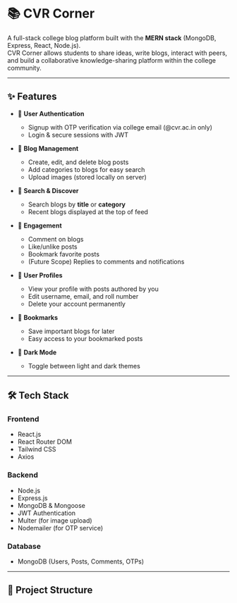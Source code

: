 # 📚 CVR Corner

A full-stack college blog platform built with the **MERN stack** (MongoDB, Express, React, Node.js).  
CVR Corner allows students to share ideas, write blogs, interact with peers, and build a collaborative knowledge-sharing platform within the college community.

---

## ✨ Features

- 🔐 **User Authentication**
  - Signup with OTP verification via college email (@cvr.ac.in only)
  - Login & secure sessions with JWT

- 📝 **Blog Management**
  - Create, edit, and delete blog posts
  - Add categories to blogs for easy search
  - Upload images (stored locally on server)

- 🔎 **Search & Discover**
  - Search blogs by **title** or **category**
  - Recent blogs displayed at the top of feed

- 💬 **Engagement**
  - Comment on blogs
  - Like/unlike posts
  - Bookmark favorite posts
  - (Future Scope) Replies to comments and notifications

- 👤 **User Profiles**
  - View your profile with posts authored by you
  - Edit username, email, and roll number
  - Delete your account permanently

- 🔖 **Bookmarks**
  - Save important blogs for later
  - Easy access to your bookmarked posts

- 🌙 **Dark Mode**
  - Toggle between light and dark themes

---

## 🛠️ Tech Stack

### Frontend
- React.js
- React Router DOM
- Tailwind CSS
- Axios

### Backend
- Node.js
- Express.js
- MongoDB & Mongoose
- JWT Authentication
- Multer (for image upload)
- Nodemailer (for OTP service)

### Database
- MongoDB (Users, Posts, Comments, OTPs)

---

## 📂 Project Structure

